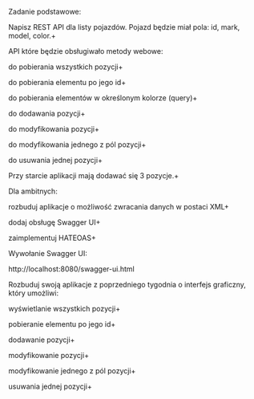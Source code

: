 Zadanie podstawowe:

Napisz REST API dla listy pojazdów. Pojazd będzie miał pola: id, mark, model, color.+

API które będzie obsługiwało metody webowe:

do pobierania wszystkich pozycji+

do pobierania elementu po jego id+

do pobierania elementów w określonym kolorze (query)+

do dodawania pozycji+

do modyfikowania pozycji+

do modyfikowania jednego z pól pozycji+

do usuwania jednej pozycji+

Przy starcie aplikacji mają dodawać się 3 pozycje.+

Dla ambitnych:

rozbuduj aplikacje o możliwość zwracania danych w postaci XML+

dodaj obsługę Swagger UI+

zaimplementuj HATEOAS+

Wywołanie Swagger UI:

http://localhost:8080/swagger-ui.html


Rozbuduj swoją aplikacje z poprzedniego tygodnia o interfejs graficzny, który umożliwi:

wyświetlanie wszystkich pozycji+

pobieranie elementu po jego id+

dodawanie pozycji+

modyfikowanie pozycji+

modyfikowanie jednego z pól pozycji+

usuwania jednej pozycji+
